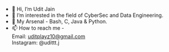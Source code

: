 - 👋 Hi, I’m Udit Jain
- 👀 I’m interested in the field of CyberSec and Data Engineering.
- 🔫 My Arsenal - Bash, C, Java & Python.
- 📫 How to reach me - <br>
     Email: uditplayz10@gmail.com <br>
     Instagram: @udittt.j

<!---
uditplayz/uditplayz is a ✨ special ✨ repository because its `README.md` (this file) appears on your GitHub profile.
You can click the Preview link to take a look at your changes.
--->
